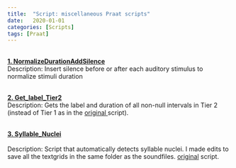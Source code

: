 ```yaml
---
title:  "Script: miscellaneous Praat scripts"
date:   2020-01-01
categories: [Scripts]
tags: [Praat]
---
```


<br><a href="https://skrstck.github.io/files/NormalizeDurationAddSilence.txt"><b>1. NormalizeDurationAddSilence </b></a>
<br>Description: Insert silence before or after each auditory stimulus to normalize stimuli duration  

<br><a href="https://skrstck.github.io/files/get_label.txt"><b>2. Get_label_Tier2 </b></a>
<br>Description: Gets the label and duration of all non-null intervals in Tier 2 (instead of Tier 1 as in the <a href="http://phonetics.linguistics.ucla.edu/facilities/acoustic/duration_logger.txt ">original </a>script).

<br><a href="https://skrstck.github.io/files/Syllable_Nuclei.txt"><b>3. Syllable_Nuclei </b></a>  
<br>Description: Script that automatically detects syllable nuclei. I made edits to save all the textgrids in the same folder as the soundfiles. <a href="https://sites.google.com/site/speechrate/Home/praat-script-syllable-nuclei-v2">original</a> script.
